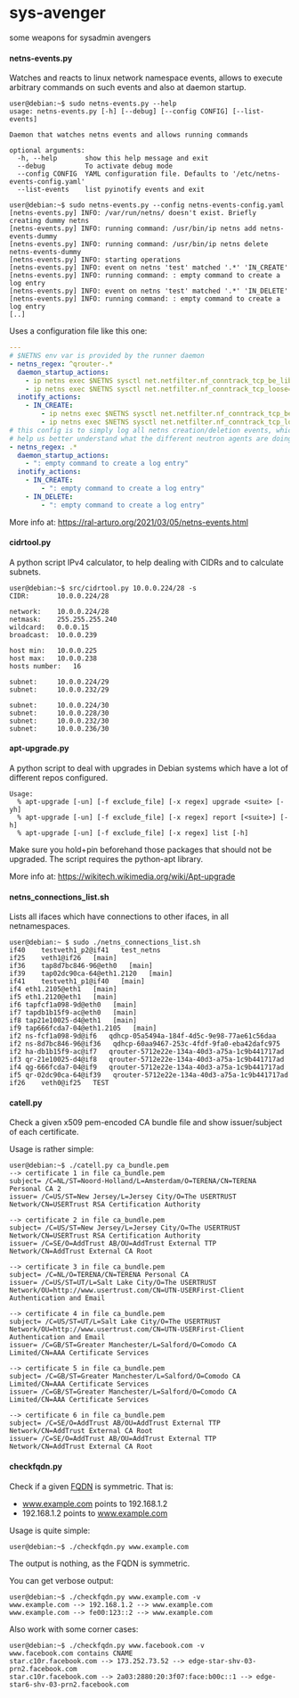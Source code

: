 sys-avenger
===========

some weapons for sysadmin avengers

#### netns-events.py

Watches and reacts to linux network namespace events, allows to execute arbitrary commands on such
events and also at daemon startup.

```console
user@debian:~$ sudo netns-events.py --help
usage: netns-events.py [-h] [--debug] [--config CONFIG] [--list-events]

Daemon that watches netns events and allows running commands

optional arguments:
  -h, --help       show this help message and exit
  --debug          To activate debug mode
  --config CONFIG  YAML configuration file. Defaults to '/etc/netns-events-config.yaml'
  --list-events    list pyinotify events and exit

user@debian:~$ sudo netns-events.py --config netns-events-config.yaml
[netns-events.py] INFO: /var/run/netns/ doesn't exist. Briefly creating dummy netns
[netns-events.py] INFO: running command: /usr/bin/ip netns add netns-events-dummy
[netns-events.py] INFO: running command: /usr/bin/ip netns delete netns-events-dummy
[netns-events.py] INFO: starting operations
[netns-events.py] INFO: event on netns 'test' matched '.*' 'IN_CREATE'
[netns-events.py] INFO: running command: : empty command to create a log entry
[netns-events.py] INFO: event on netns 'test' matched '.*' 'IN_DELETE'
[netns-events.py] INFO: running command: : empty command to create a log entry
[..]
```
Uses a configuration file like this one:

```yaml
---
# $NETNS env var is provided by the runner daemon
- netns_regex: ^qrouter-.*
  daemon_startup_actions:
    - ip netns exec $NETNS sysctl net.netfilter.nf_conntrack_tcp_be_liberal=1
    - ip netns exec $NETNS sysctl net.netfilter.nf_conntrack_tcp_loose=1
  inotify_actions:
    - IN_CREATE:
        - ip netns exec $NETNS sysctl net.netfilter.nf_conntrack_tcp_be_liberal=1
        - ip netns exec $NETNS sysctl net.netfilter.nf_conntrack_tcp_loose=1
# this config is to simply log all netns creation/deletion events, which should
# help us better understand what the different neutron agents are doing
- netns_regex: .*
  daemon_startup_actions:
    - ": empty command to create a log entry"
  inotify_actions:
    - IN_CREATE:
        - ": empty command to create a log entry"
    - IN_DELETE:
        - ": empty command to create a log entry"
```

More info at: https://ral-arturo.org/2021/03/05/netns-events.html


#### cidrtool.py

A python script IPv4 calculator, to help dealing with CIDRs and to calculate subnets.

	user@debian:~$ src/cidrtool.py 10.0.0.224/28 -s
	CIDR:		10.0.0.224/28
	
	network:	10.0.0.224/28
	netmask:	255.255.255.240
	wildcard:	0.0.0.15
	broadcast:	10.0.0.239
	
	host min:	10.0.0.225
	host max:	10.0.0.238
	hosts number:	16
	
	subnet:		10.0.0.224/29
	subnet:		10.0.0.232/29
	
	subnet:		10.0.0.224/30
	subnet:		10.0.0.228/30
	subnet:		10.0.0.232/30
	subnet:		10.0.0.236/30


#### apt-upgrade.py

A python script to deal with upgrades in Debian systems which have a lot of different
repos configured.

	Usage:
	  % apt-upgrade [-un] [-f exclude_file] [-x regex] upgrade <suite> [-yh]
	  % apt-upgrade [-un] [-f exclude_file] [-x regex] report [<suite>] [-h]
	  % apt-upgrade [-un] [-f exclude_file] [-x regex] list [-h]

Make sure you hold+pin beforehand those packages that should not be upgraded.
The script requires the python-apt library.

More info at: https://wikitech.wikimedia.org/wiki/Apt-upgrade

#### netns_connections_list.sh

Lists all ifaces which have connections to other ifaces, in all netnamespaces.

```console
user@debian:~ $ sudo ./netns_connections_list.sh
if40	testveth1_p2@if41   test_netns
if25	veth1@if26   [main]
if36	tap8d7bc846-96@eth0   [main]
if39	tap02dc90ca-64@eth1.2120   [main]
if41	testveth1_p1@if40   [main]
if4	eth1.2105@eth1   [main]
if5	eth1.2120@eth1   [main]
if6	tapfcf1a098-9d@eth0   [main]
if7	tapdb1b15f9-ac@eth0   [main]
if8	tap21e10025-d4@eth1   [main]
if9	tap666fcda7-04@eth1.2105   [main]
if2	ns-fcf1a098-9d@if6   qdhcp-05a5494a-184f-4d5c-9e98-77ae61c56daa
if2	ns-8d7bc846-96@if36   qdhcp-60aa9467-253c-4fdf-9fa0-eba42dafc975
if2	ha-db1b15f9-ac@if7   qrouter-5712e22e-134a-40d3-a75a-1c9b441717ad
if3	qr-21e10025-d4@if8   qrouter-5712e22e-134a-40d3-a75a-1c9b441717ad
if4	qg-666fcda7-04@if9   qrouter-5712e22e-134a-40d3-a75a-1c9b441717ad
if5	qr-02dc90ca-64@if39   qrouter-5712e22e-134a-40d3-a75a-1c9b441717ad
if26	veth0@if25   TEST
```

#### catell.py

Check a given x509 pem-encoded CA bundle file and show issuer/subject of each certificate.

Usage is rather simple:

```console
user@debian:~$ ./catell.py ca_bundle.pem
--> certificate 1 in file ca_bundle.pem
subject= /C=NL/ST=Noord-Holland/L=Amsterdam/O=TERENA/CN=TERENA Personal CA 2
issuer= /C=US/ST=New Jersey/L=Jersey City/O=The USERTRUST Network/CN=USERTrust RSA Certification Authority

--> certificate 2 in file ca_bundle.pem
subject= /C=US/ST=New Jersey/L=Jersey City/O=The USERTRUST Network/CN=USERTrust RSA Certification Authority
issuer= /C=SE/O=AddTrust AB/OU=AddTrust External TTP Network/CN=AddTrust External CA Root
	
--> certificate 3 in file ca_bundle.pem
subject= /C=NL/O=TERENA/CN=TERENA Personal CA
issuer= /C=US/ST=UT/L=Salt Lake City/O=The USERTRUST Network/OU=http://www.usertrust.com/CN=UTN-USERFirst-Client Authentication and Email
	
--> certificate 4 in file ca_bundle.pem
subject= /C=US/ST=UT/L=Salt Lake City/O=The USERTRUST Network/OU=http://www.usertrust.com/CN=UTN-USERFirst-Client Authentication and Email
issuer= /C=GB/ST=Greater Manchester/L=Salford/O=Comodo CA Limited/CN=AAA Certificate Services

--> certificate 5 in file ca_bundle.pem
subject= /C=GB/ST=Greater Manchester/L=Salford/O=Comodo CA Limited/CN=AAA Certificate Services
issuer= /C=GB/ST=Greater Manchester/L=Salford/O=Comodo CA Limited/CN=AAA Certificate Services

--> certificate 6 in file ca_bundle.pem
subject= /C=SE/O=AddTrust AB/OU=AddTrust External TTP Network/CN=AddTrust External CA Root
issuer= /C=SE/O=AddTrust AB/OU=AddTrust External TTP Network/CN=AddTrust External CA Root
```

#### checkfqdn.py

Check if a given [FQDN] is symmetric. That is:
 - www.example.com points to 192.168.1.2
 - 192.168.1.2 points to www.example.com

Usage is quite simple:

```console
user@debian:~$ ./checkfqdn.py www.example.com
```

The output is nothing, as the FQDN is symmetric.

You can get verbose output:

```console
user@debian:~$ ./checkfqdn.py www.example.com -v
www.example.com --> 192.168.1.2 --> www.example.com
www.example.com --> fe00:123::2 --> www.example.com
```

Also work with some corner cases:

```console
user@debian:~$ ./checkfqdn.py www.facebook.com -v
www.facebook.com contains CNAME
star.c10r.facebook.com --> 173.252.73.52 --> edge-star-shv-03-prn2.facebook.com
star.c10r.facebook.com --> 2a03:2880:20:3f07:face:b00c::1 --> edge-star6-shv-03-prn2.facebook.com
```

[FQDN]:http://en.wikipedia.org/wiki/Fqdn
